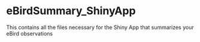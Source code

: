 # eBirdSummary_ShinyApp
This contains all the files necessary for the Shiny App that summarizes your eBird observations
